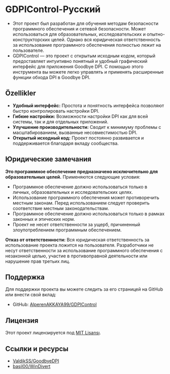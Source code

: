 # GDPIControl-Русский
- Этот проект был разработан для обучения методам безопасности программного обеспечения и сетевой безопасности. Может использоваться для образовательных, исследовательских и опытно-конструкторских целей. Однако вся юридическая ответственность за использование программного обеспечения полностью лежит на пользователе.
- GDPIControl — это проект с открытым исходным кодом, который предоставляет интуитивно понятный и удобный графический интерфейс для приложения Goodbye DPI. С помощью этого инструмента вы можете легко управлять и применять расширенные функции обхода DPI в Goodbye DPI.

## Özellikler
- **Удобный интерфейс:** Простота и понятность интерфейса позволяют быстро контролировать настройки DPI.
- **Гибкие настройки:** Возможности настройки DPI как для всей системы, так и для отдельных приложений.
- **Улучшение производительности:** Сводит к минимуму проблемы с масштабированием, вызванные несовместимостью DPI.
- **Открытый исходный код:** Проект постоянно развивается и поддерживается благодаря вкладу сообщества.

## Юридические замечания
**Это программное обеспечение предназначено исключительно для образовательных целей.** Применяются следующие условия:
- Программное обеспечение должно использоваться только в личных, образовательных и исследовательских целях.
- Использование программного обеспечения может противоречить местным законам. Перед использованием следует проверить соответствие местным законодательствам.
- Программное обеспечение должно использоваться только в рамках законных и этических норм.
- Проект не несет ответственности за ущерб, причиненный злоупотреблением программным обеспечением.

**Отказ от ответственности:** Вся юридическая ответственность за использование проекта ложится на пользователя. Разработчики не несут ответственности за использование программного обеспечения с незаконной целью, участие в противоправной деятельности или нарушение прав третьих лиц.


## Поддержка
Для поддержки проекта вы можете следить за его страницей на GitHub или внести свой вклад:
- GitHub: [AlperenAKKAYA99/GDPIControl](https://github.com/AlperenAKKAYA99/GDPIControl)

## Лицензия
Этот проект лицензируется под [MIT Lisansı](https://opensource.org/licenses/MIT).

## Ссылки и ресурсы
- [ValdikSS/GoodbyeDPI](https://github.com/ValdikSS/GoodbyeDPI)
- [basil00/WinDivert](https://github.com/basil00/WinDivert)
